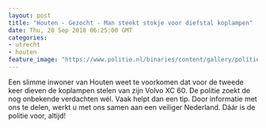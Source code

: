 ```yaml
---
layout: post
title: "Houten - Gezocht - Man steekt stokje voor diefstal koplampen"
date: Thu, 20 Sep 2018 06:25:00 GMT
categories: 
- utrecht 
- houten 
feature_image: "https://www.politie.nl/binaries/content/gallery/politie/gezocht/verdachten/2018/september/03-mn/houten-19.jpg"
---
```


Een slimme inwoner van Houten weet te voorkomen dat voor de tweede keer dieven de koplampen stelen van zijn Volvo XC 60. De politie zoekt de nog onbekende verdachten wél. Vaak helpt dan een tip. Door informatie met ons te delen, werkt u met ons samen aan een veiliger Nederland. Dáár is de politie voor, altijd!
